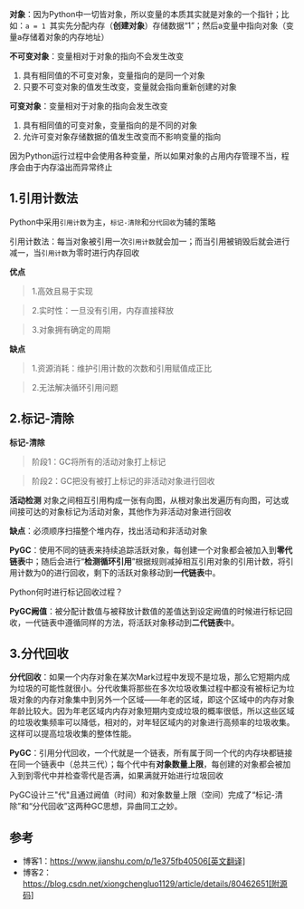 **对象**：因为Python中一切皆对象，所以变量的本质其实就是对象的一个指针；比如：`a = 1 `其实先分配内存（**创建对象**）存储数据“1”；然后a变量中指向对象（变量a存储着对象的内存地址）

**不可变对象**：变量相对于对象的指向不会发生改变
1. 具有相同值的不可变对象，变量指向的是同一个对象
2. 只要不可变对象的值发生改变，变量就会指向重新创建的对象

**可变对象**：变量相对于对象的指向会发生改变
1. 具有相同值的可变对象，变量指向的是不同的对象
2. 允许可变对象存储数据的值发生改变而不影响变量的指向

因为Python运行过程中会使用各种变量，所以如果对象的占用内存管理不当，程序会由于内存溢出而异常终止

## 1.引用计数法
Python中采用`引用计数`为主，`标记-清除`和`分代回收`为辅的策略

引用计数法：每当对象被引用一次`引用计数`就会加一；而当引用被销毁后就会进行减一，当`引用计数`为零时进行内存回收

**优点**
>1.高效且易于实现

>2.实时性：一旦没有引用，内存直接释放

>3.对象拥有确定的周期

**缺点**
>1.资源消耗：维护引用计数的次数和引用赋值成正比

>2.无法解决循环引用问题

## 2.标记-清除
**标记-清除**
>阶段1：GC将所有的活动对象打上标记

>阶段2：GC把没有被打上标记的非活动对象进行回收

**活动检测**
对象之间相互引用构成一张有向图，从根对象出发遍历有向图，可达或间接可达的对象标记为活动对象，其他作为非活动对象进行回收

**缺点**：必须顺序扫描整个堆内存，找出活动和非活动对象

**PyGC**：使用不同的链表来持续追踪活跃对象，每创建一个对象都会被加入到**零代链表**中；随后会进行“**检测循环引用**”根据规则减掉相互引用对象的引用计数，将引用计数为0的进行回收，剩下的活跃对象移动到**一代链表**中。

Python何时进行标记回收过程？

**PyGC阙值**：被分配计数值与被释放计数值的差值达到设定阙值的时候进行标记回收，一代链表中遵循同样的方法，将活跃对象移动到**二代链表**中。

## 3.分代回收
**分代回收**：如果一个内存对象在某次Mark过程中发现不是垃圾，那么它短期内成为垃圾的可能性就很小。分代收集将那些在多次垃圾收集过程中都没有被标记为垃圾对象的内存对象集中到另外一个区域——年老的区域，即这个区域中的内存对象年龄比较大。因为年老区域内内存对象短期内变成垃圾的概率很低，所以这些区域的垃圾收集频率可以降低，相对的，对年轻区域内的对象进行高频率的垃圾收集。这样可以提高垃圾收集的整体性能。

**PyGC**：引用分代回收，一个代就是一个链表，所有属于同一个代的内存块都链接在同一个链表中（总共三代）；每个代中有**对象数量上限**，每创建的对象都会被加入到到零代中并检查零代是否满，如果满就开始进行垃圾回收

PyGC设计三"代"且通过阙值（时间）和对象数量上限（空间）完成了“标记-清除”和“分代回收”这两种GC思想，异曲同工之妙。

## 参考
- 博客1：https://www.jianshu.com/p/1e375fb40506[英文翻译]
- 博客2：https://blog.csdn.net/xiongchengluo1129/article/details/80462651[附源码]